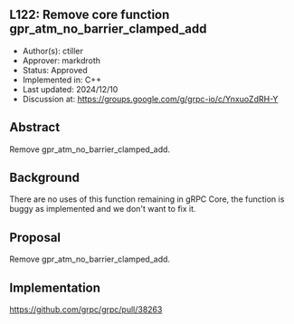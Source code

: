 L122: Remove core function gpr_atm_no_barrier_clamped_add
----
* Author(s): ctiller
* Approver: markdroth
* Status: Approved
* Implemented in: C++
* Last updated: 2024/12/10
* Discussion at: https://groups.google.com/g/grpc-io/c/YnxuoZdRH-Y

## Abstract

Remove gpr_atm_no_barrier_clamped_add.

## Background

There are no uses of this function remaining in gRPC Core, the function is buggy as implemented and we don't want to fix it.

## Proposal

Remove gpr_atm_no_barrier_clamped_add.

## Implementation

https://github.com/grpc/grpc/pull/38263
